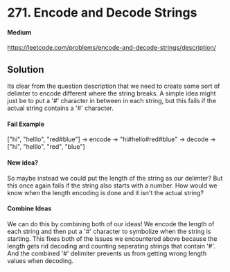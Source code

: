 # 271. Encode and Decode Strings

#### Medium

https://leetcode.com/problems/encode-and-decode-strings/description/

## Solution

Its clear from the question description that we need to create some sort of delimter to encode different where the string breaks. A simple idea might just be to put a '#' character in between in each string, but this fails if the actual string contains a '#' character.

#### Fail Example

["hi", "helllo", "red#blue"] -> encode -> "hi#hello#red#blue" -> decode -> ["hi", "helllo", "red", "blue"]

#### New idea?

So maybe instead we could put the length of the string as our delimter? But this once again fails if the string also starts with a number. How would we know when the length encoding is done and it isn't the actual string?

#### Combine Ideas

We can do this by combining both of our ideas! We encode the length of each string and then put a '#' character to symbolize when the string is starting. This fixes both of the issues we encountered above because the length gets rid decoding and counting seperating strings that contain '#'. And the combined '#' delimiter prevents us from getting wrong length values when decoding.
